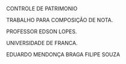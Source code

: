 CONTROLE DE PATRIMONIO

TRABALHO PARA COMPOSIÇÃO DE NOTA.

PROFESSOR EDSON LOPES.

UNIVERSIDADE DE FRANCA.



EDUARDO MENDONÇA BRAGA
FILIPE SOUZA